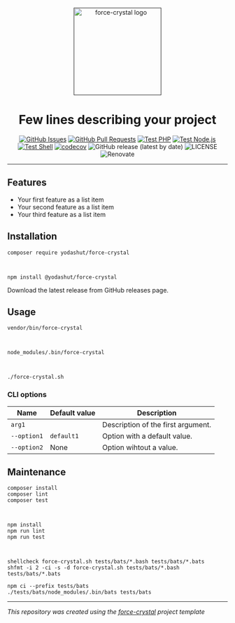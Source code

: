 <p align="center">
  <a href="" rel="noopener">
  <img width=200px height=200px src="https://placehold.jp/000000/ffffff/200x200.png?text=force-crystal&css=%7B%22border-radius%22%3A%22%20100px%22%7D" alt="force-crystal logo"></a>
</p>

<h1 align="center">Few lines describing your project</h1>

<div align="center">

[![GitHub Issues](https://img.shields.io/github/issues/yodashut/force-crystal.svg)](https://github.com/yodashut/force-crystal/issues)
[![GitHub Pull Requests](https://img.shields.io/github/issues-pr/yodashut/force-crystal.svg)](https://github.com/yodashut/force-crystal/pulls)
[![Test PHP](https://github.com/yodashut/force-crystal/actions/workflows/test-php.yml/badge.svg)](https://github.com/yodashut/force-crystal/actions/workflows/test-php.yml)
[![Test Node.js](https://github.com/yodashut/force-crystal/actions/workflows/test-nodejs.yml/badge.svg)](https://github.com/yodashut/force-crystal/actions/workflows/test-nodejs.yml)
[![Test Shell](https://github.com/yodashut/force-crystal/actions/workflows/test-shell.yml/badge.svg)](https://github.com/yodashut/force-crystal/actions/workflows/test-shell.yml)
[![codecov](https://codecov.io/gh/yodashut/force-crystal/graph/badge.svg?token=7WEB1IXBYT)](https://codecov.io/gh/yodashut/force-crystal)
![GitHub release (latest by date)](https://img.shields.io/github/v/release/yodashut/force-crystal)
![LICENSE](https://img.shields.io/github/license/yodashut/force-crystal)
![Renovate](https://img.shields.io/badge/renovate-enabled-green?logo=renovatebot)

</div>

---

## Features

- Your first feature as a list item
- Your second feature as a list item
- Your third feature as a list item

## Installation


    composer require yodashut/force-crystal



    npm install @yodashut/force-crystal



Download the latest release from GitHub releases page.


## Usage


    vendor/bin/force-crystal



    node_modules/.bin/force-crystal



    ./force-crystal.sh


### CLI options

| Name        | Default value | Description                        |
|-------------|---------------|------------------------------------|
| `arg1`      |               | Description of the first argument. |
| `--option1` | `default1`    | Option with a default value.       |
| `--option2` | None          | Option wihtout a value.            |

## Maintenance


    composer install
    composer lint
    composer test



    npm install
    npm run lint
    npm run test



    shellcheck force-crystal.sh tests/bats/*.bash tests/bats/*.bats
    shfmt -i 2 -ci -s -d force-crystal.sh tests/bats/*.bash tests/bats/*.bats

    npm ci --prefix tests/bats
    ./tests/bats/node_modules/.bin/bats tests/bats


---
_This repository was created using the [force-crystal](https://getforce-crystal.dev/) project template_
